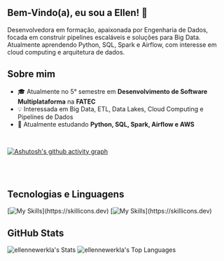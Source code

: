 ## Bem-Vindo(a), eu sou a Ellen! 👋

Desenvolvedora em formação, apaixonada por Engenharia de Dados, focada em construir pipelines escaláveis e soluções para Big Data. Atualmente aprendendo Python, SQL, Spark e Airflow, com interesse em cloud computing e arquitetura de dados.


## Sobre mim

- 🎓 Atualmente no 5° semestre em **Desenvolvimento de Software Multiplataforma** na **FATEC**
- 💡 Interessada em Big Data, ETL, Data Lakes, Cloud Computing e Pipelines de Dados
- 🌱 Atualmente estudando **Python, SQL, Spark, Airflow e AWS**

</br>

[![Ashutosh's github activity graph](https://github-readme-activity-graph.vercel.app/graph?username=EllenNewerkla&theme=github-compact)](https://github.com/EllenNewerkla/github-readme-activity-graph)

</br></br>

## Tecnologias e Linguagens
[![My Skills](https://skillicons.dev/icons?i=python,kafka,mongodb,)](https://skillicons.dev)
[![My Skills](https://skillicons.dev/icons?i=github,notion,vscode,)](https://skillicons.dev)

## GitHub Stats

![ellennewerkla's Stats](https://github-readme-stats.vercel.app/api?username=ellennewerkla&theme=dark&show_icons=true&hide_border=true&count_private=true)
![ellennewerkla's Top Languages](https://github-readme-stats.vercel.app/api/top-langs/?username=ellennewerkla&theme=dark&show_icons=true&hide_border=true&layout=compact)


<!--
**EllenNewerkla/EllenNewerkla** is a ✨ _special_ ✨ repository because its `README.md` (this file) appears on your GitHub profile.

Here are some ideas to get you started:

- 🔭 I’m currently working on ...
- 🌱 I’m currently learning ...
- 👯 I’m looking to collaborate on ...
- 🤔 I’m looking for help with ...
- 💬 Ask me about ...
- 📫 How to reach me: ...
- 😄 Pronouns: ...
- ⚡ Fun fact: ...
-->
